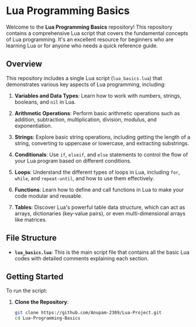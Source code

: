 # Lua Programming Basics

Welcome to the **Lua Programming Basics** repository! This repository contains a comprehensive Lua script that covers the fundamental concepts of Lua programming. It's an excellent resource for beginners who are learning Lua or for anyone who needs a quick reference guide.

## Overview

This repository includes a single Lua script (`lua_basics.lua`) that demonstrates various key aspects of Lua programming, including:

1. **Variables and Data Types**: Learn how to work with numbers, strings, booleans, and `nil` in Lua.

2. **Arithmetic Operations**: Perform basic arithmetic operations such as addition, subtraction, multiplication, division, modulus, and exponentiation.

3. **Strings**: Explore basic string operations, including getting the length of a string, converting to uppercase or lowercase, and extracting substrings.

4. **Conditionals**: Use `if`, `elseif`, and `else` statements to control the flow of your Lua program based on different conditions.

5. **Loops**: Understand the different types of loops in Lua, including `for`, `while`, and `repeat-until`, and how to use them effectively.

6. **Functions**: Learn how to define and call functions in Lua to make your code modular and reusable.

7. **Tables**: Discover Lua's powerful table data structure, which can act as arrays, dictionaries (key-value pairs), or even multi-dimensional arrays like matrices.

## File Structure

- **`lua_basics.lua`**: This is the main script file that contains all the basic Lua codes with detailed comments explaining each section.

## Getting Started

To run the script:

1. **Clone the Repository**:
   ```bash
   git clone https://github.com/Anupam-2309/Lua-Project.git
   cd Lua-Programming-Basics
